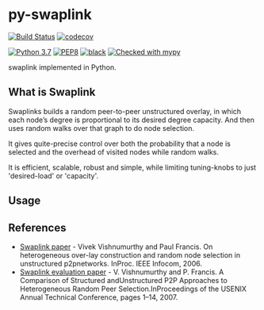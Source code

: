 # py-swaplink
[![Build Status](https://travis-ci.com/aratz-lasa/py-swaplink.svg?branch=master)](https://travis-ci.com/aratz-lasa/py-swaplink)
[![codecov](https://codecov.io/gh/aratz-lasa/py-swaplink/branch/master/graph/badge.svg)](https://codecov.io/gh/aratz-lasa/py-swaplink)

[![Python 3.7](https://img.shields.io/badge/python-3.7-blue.svg)](https://www.python.org/downloads/release/python-370/)
[![PEP8](https://img.shields.io/badge/code%20style-pep8-orange.svg)](https://www.python.org/dev/peps/pep-0008/)
[![black](https://img.shields.io/badge/code%20style-black-000000.svg)](https://github.com/psf/black)
[![Checked with mypy](http://www.mypy-lang.org/static/mypy_badge.svg)](http://mypy-lang.org/)

swaplink implemented in Python.

## What is Swaplink
Swaplinks builds a random peer-to-peer unstructured overlay, in which each node’s degree is proportional to its desired degree capacity. And then uses random walks over that graph to do node selection. 

It gives quite-precise control over both the probability that a node is selected and the overhead of visited nodes while random walks.

It is efficient, scalable, robust and simple, while limiting tuning-knobs to just 'desired-load' or 'capacity'.

## Usage

## References
* [Swaplink paper](http://citeseerx.ist.psu.edu/viewdoc/summary?doi=10.1.1.365.9926) - Vivek Vishnumurthy and Paul Francis. On heterogeneous over-lay construction and random node selection in unstructured p2pnetworks. InProc. IEEE Infocom, 2006.
* [Swaplink evaluation paper](https://www.usenix.org/event/usenix07/tech/full_papers/vishnumurthy/vishnumurthy.pdf) - V. Vishnumurthy and P. Francis.  A Comparison of Structured andUnstructured P2P Approaches to Heterogeneous Random Peer Selection.InProceedings of the USENIX Annual Technical Conference, pages 1–14, 2007. 




